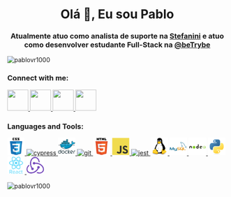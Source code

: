 <h1 align="center">Olá 👋, Eu sou Pablo</h1>
<h3 align="center">Atualmente atuo como analista de suporte na <a href="https://stefanini.com/pt-br" target="_blank">Stefanini</a> e atuo como desenvolver estudante Full-Stack na <a href="https://www.betrybe.com/" target="_blank">@beTrybe</a></h3>

<p align="left"> <img src="https://komarev.com/ghpvc/?username=pablovr1000&label=Profile%20views&color=0e75b6&style=flat" alt="pablovr1000" /> </p>

<h3 align="left">Connect with me:</h3>
  <p align="left">
    <a href="https://github.com/pablovr1000" target="_blank">
    <img src="https://cdn.iconscout.com/icon/free/png-256/github-108-438008.png" width="48px" height="48px">
  </a> 
  <a href="https://www.instagram.com/pablovr20/" target="_blank">
    <img src="https://cdn.icon-icons.com/icons2/1211/PNG/512/1491579602-yumminkysocialmedia36_83067.png" width="48px" height="48px">
  </a> 
  <a href="https://www.facebook.com/pablo.vasconcelosrios/" target="_blank">
    <img src="https://i.ibb.co/zmYNW4p/facebook.png" width="48px" height="48px">
  </a> 
  <a href="https://www.linkedin.com/in/pablovasconcelos/" target="_blank">
    <img src="https://i.ibb.co/Kx2GSrT/linkedin.png" width="48px" height="48px">
  </a>
</p>

<h3 align="left">Languages and Tools:</h3>
<p align="left"> <a href="https://www.w3schools.com/css/" target="_blank" rel="noreferrer"> <img src="https://raw.githubusercontent.com/devicons/devicon/master/icons/css3/css3-original-wordmark.svg" alt="css3" width="40" height="40"/> </a> <a href="https://www.cypress.io" target="_blank" rel="noreferrer"> <img src="https://raw.githubusercontent.com/simple-icons/simple-icons/6e46ec1fc23b60c8fd0d2f2ff46db82e16dbd75f/icons/cypress.svg" alt="cypress" width="40" height="40"/> </a> <a href="https://www.docker.com/" target="_blank" rel="noreferrer"> <img src="https://raw.githubusercontent.com/devicons/devicon/master/icons/docker/docker-original-wordmark.svg" alt="docker" width="40" height="40"/> </a> <a href="https://git-scm.com/" target="_blank" rel="noreferrer"> <img src="https://www.vectorlogo.zone/logos/git-scm/git-scm-icon.svg" alt="git" width="40" height="40"/> </a> <a href="https://www.w3.org/html/" target="_blank" rel="noreferrer"> <img src="https://raw.githubusercontent.com/devicons/devicon/master/icons/html5/html5-original-wordmark.svg" alt="html5" width="40" height="40"/> </a> <a href="https://developer.mozilla.org/en-US/docs/Web/JavaScript" target="_blank" rel="noreferrer"> <img src="https://raw.githubusercontent.com/devicons/devicon/master/icons/javascript/javascript-original.svg" alt="javascript" width="40" height="40"/> </a> <a href="https://jestjs.io" target="_blank" rel="noreferrer"> <img src="https://www.vectorlogo.zone/logos/jestjsio/jestjsio-icon.svg" alt="jest" width="40" height="40"/> </a> <a href="https://www.linux.org/" target="_blank" rel="noreferrer"> <img src="https://raw.githubusercontent.com/devicons/devicon/master/icons/linux/linux-original.svg" alt="linux" width="40" height="40"/> </a> <a href="https://www.mysql.com/" target="_blank" rel="noreferrer"> <img src="https://raw.githubusercontent.com/devicons/devicon/master/icons/mysql/mysql-original-wordmark.svg" alt="mysql" width="40" height="40"/> </a> <a href="https://nodejs.org" target="_blank" rel="noreferrer"> <img src="https://raw.githubusercontent.com/devicons/devicon/master/icons/nodejs/nodejs-original-wordmark.svg" alt="nodejs" width="40" height="40"/> </a> <a href="https://www.python.org" target="_blank" rel="noreferrer"> <img src="https://raw.githubusercontent.com/devicons/devicon/master/icons/python/python-original.svg" alt="python" width="40" height="40"/> </a> <a href="https://reactjs.org/" target="_blank" rel="noreferrer"> <img src="https://raw.githubusercontent.com/devicons/devicon/master/icons/react/react-original-wordmark.svg" alt="react" width="40" height="40"/> </a> <a href="https://redux.js.org" target="_blank" rel="noreferrer"> <img src="https://raw.githubusercontent.com/devicons/devicon/master/icons/redux/redux-original.svg" alt="redux" width="40" height="40"/> </a> </p>

<div>
  <p>
    <img align="center" src="https://github-readme-stats.vercel.app/api/top-langs?username=pablovr1000&show_icons=true&locale=en&layout=compact" alt="pablovr1000" />
  </p>
</div>
<!--
**pablovr1000/pablovr1000** is a ✨ _special_ ✨ repository because its `README.md` (this file) appears on your GitHub profile.

Here are some ideas to get you started:

- 🔭 I’m currently working on ...
- 🌱 I’m currently learning ...
- 👯 I’m looking to collaborate on ...
- 🤔 I’m looking for help with ...
- 💬 Ask me about ...
- 📫 How to reach me: ...
- 😄 Pronouns: ...
- ⚡ Fun fact: ...
-->
